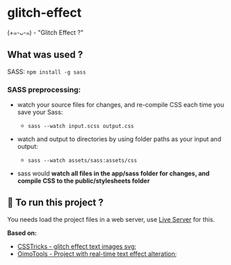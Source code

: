 # glitch-effect

(+๑-ᴗ-๑) - "Glitch Effect ?"

## What was used ?

SASS: `npm install -g sass`

### SASS preprocessing:

- watch your source files for changes, and re-compile CSS each time you save your Sass: 
  - `sass --watch input.scss output.css`

- watch and output to directories by using folder paths as your input and output: 
  - `sass --watch assets/sass:assets/css`

* sass would **watch all files in the app/sass folder for changes, and compile CSS to the public/stylesheets folder**

## :runner: To run this project ?

You needs load the project files in a web server, use [Live Server](https://marketplace.visualstudio.com/items?itemName=ritwickdey.LiveServer) for this.

**Based on:**

- [CSSTricks - glitch effect text images svg](https://css-tricks.com/glitch-effect-text-images-svg/);
- [OimoTools - Project with real-time text effect alteration](https://oimo-tools.com/glitch/);
